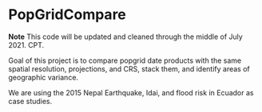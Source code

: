 # PopGridCompare

**Note** This code will be updated and cleaned through the middle of July 2021. CPT. 

Goal of this project is to compare popgrid date products with the same spatial resolution, projections, and CRS, stack them, and identify areas of geographic variance.

We are using the 2015 Nepal Earthquake, Idai, and flood risk in Ecuador as case studies. 
